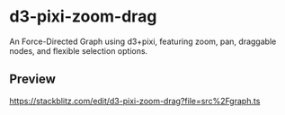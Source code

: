 # d3-pixi-zoom-drag
An Force-Directed Graph using d3+pixi, featuring zoom, pan, draggable nodes, and flexible selection options.


## Preview
https://stackblitz.com/edit/d3-pixi-zoom-drag?file=src%2Fgraph.ts
